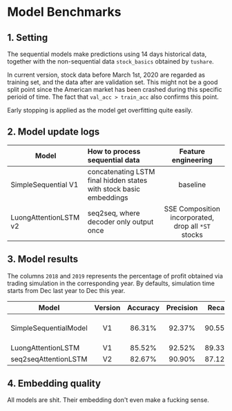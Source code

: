 # Model Benchmarks

## 1. Setting

The sequential models make predictions using 14 days historical data, together with the non-sequential data `stock_basics` obtained by `tushare`.

In current version, stock data before March 1st, 2020 are regarded as training set, and the data after are validation set. This might not be a good split point since the American market has been crashed during this specific perioid of time. The fact that `val_acc > train_acc` also confirms this point.

Early stopping is applied as the model get overfitting quite easily.

## 2. Model update logs

Model | How to process sequential data | Feature engineering |
----  | :---------- | :-----------------: |
SimpleSequential V1 |  concatenating LSTM final hidden states with stock basic embeddings | baseline |
LuongAttentionLSTM v2 | seq2seq, where decoder only output once | SSE Composition incorporated, drop all `*ST` stocks | 

## 3. Model results

The columns `2018` and `2019` represents the percentage of profit obtained via trading simulation in the corresponding year. By defaults, simulation time starts from Dec last year to Dec this year.

Model | Version | Accuracy | Precision | Recall | 2018 | 2019 | Remarks |
--- | :--: | :--: | :---: | :---: | :---: | :---: | :---: 
SimpleSequentialModel | V1 | 86.31% | 92.37% | 90.55% | 74.33% | 52.59% | val_acc > train_acc
LuongAttentionLSTM | V1 | 85.52% | 92.52% | 89.33% |  |  | 
seq2seqAttentionLSTM | V2 | 82.67% | 90.90% | 87.12% |

## 4. Embedding quality

All models are shit. Their embedding don't even make a fucking sense.
